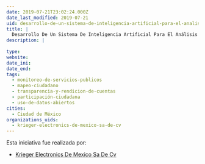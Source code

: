 ```yaml
---
date: 2019-07-21T23:02:24.000Z
date_last_modified: 2019-07-21
uid: desarrollo-de-un-sistema-de-inteligencia-artificial-para-el-analisis-de-oportunidades-de-inversion-y-mejora-en-el-transporte-publico-concesionado
title: |
  Desarrollo De Un Sistema De Inteligencia Artificial Para El Análisis De Oportunidades De Inversión Y Mejora En El Transporte Público Concesionado
description: |
  
type: 
website: 
date_ini: 
date_end: 
tags:
  - monitoreo-de-servicios-publicos
  - mapeo-ciudadano
  - transparencia-y-rendicion-de-cuentas
  - participación-ciudadana
  - uso-de-datos-abiertos
cities: 
  - Ciudad de México
organizations_uids:
  - krieger-electronics-de-mexico-sa-de-cv
---
```


Esta iniciativa fue realizada por:

- [Krieger Electronics De Mexico Sa De Cv](/organizaciones/krieger-electronics-de-mexico-sa-de-cv)
